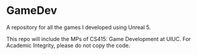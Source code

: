 # GameDev
A repository for all the games I developed using Unreal 5.

This repo will include the MPs of CS415: Game Development at UIUC. For Academic Integrity, please do not copy the code.
